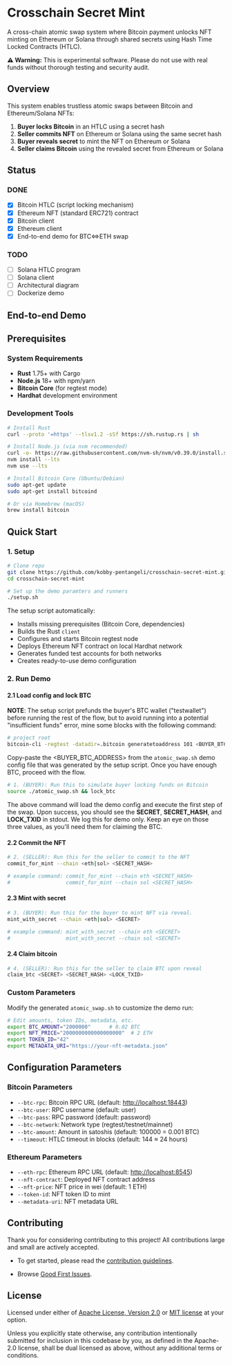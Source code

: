 # Crosschain Secret Mint

A cross-chain atomic swap system where Bitcoin payment unlocks NFT minting on Ethereum or Solana through shared secrets using Hash Time Locked Contracts (HTLC).

**⚠️ Warning:** This is experimental software. Please do not use with real funds without thorough testing and security audit.

## Overview

This system enables trustless atomic swaps between Bitcoin and Ethereum/Solana NFTs:

1. **Buyer locks Bitcoin** in an HTLC using a secret hash
2. **Seller commits NFT** on Ethereum or Solana using the same secret hash  
3. **Buyer reveals secret** to mint the NFT on Ethereum or Solana
4. **Seller claims Bitcoin** using the revealed secret from Ethereum or Solana

## Status

### DONE

- [x] Bitcoin HTLC (script locking mechanism)
- [x] Ethereum NFT (standard ERC721) contract
- [x] Bitcoin client
- [x] Ethereum client
- [x] End-to-end demo for BTC<=>ETH swap

### TODO

- [ ] Solana HTLC program
- [ ] Solana client
- [ ] Architectural diagram
- [ ] Dockerize demo

## End-to-end Demo

## Prerequisites

### System Requirements

- **Rust** 1.75+ with Cargo
- **Node.js** 18+ with npm/yarn
- **Bitcoin Core** (for regtest mode)
- **Hardhat** development environment

### Development Tools

```bash
# Install Rust
curl --proto '=https' --tlsv1.2 -sSf https://sh.rustup.rs | sh

# Install Node.js (via nvm recommended)
curl -o- https://raw.githubusercontent.com/nvm-sh/nvm/v0.39.0/install.sh | bash
nvm install --lts
nvm use --lts

# Install Bitcoin Core (Ubuntu/Debian)
sudo apt-get update
sudo apt-get install bitcoind

# Or via Homebrew (macOS)
brew install bitcoin
```

## Quick Start

### 1. Setup

```bash
# Clone repo
git clone https://github.com/kobby-pentangeli/crosschain-secret-mint.git
cd crosschain-secret-mint

# Set up the demo paramters and runners
./setup.sh
```

The setup script automatically:

- Installs missing prerequisites (Bitcoin Core, dependencies)
- Builds the Rust `client`
- Configures and starts Bitcoin regtest node
- Deploys Ethereum NFT contract on local Hardhat network
- Generates funded test accounts for both networks
- Creates ready-to-use demo configuration

### 2. Run Demo

#### 2.1 Load config and lock BTC

**NOTE**: The setup script prefunds the buyer's BTC wallet ("testwallet") before running the rest of the flow, but to avoid running into a potential "insufficient funds" error, mine some blocks with the following command:

```bash
# project root
bitcoin-cli -regtest -datadir=.bitcoin generatetoaddress 101 <BUYER_BTC_ADDRESS>
```

Copy-paste the <BUYER_BTC_ADDRESS> from the `atomic_swap.sh` demo config file that was generated by the setup script. Once you have enough BTC, proceed with the flow.

```bash
# 1. (BUYER): Run this to simulate buyer locking funds on Bitcoin
source ./atomic_swap.sh && lock_btc
```

The above command will load the demo config and execute the first step of the swap. Upon success, you should see the **SECRET**, **SECRET_HASH**, and **LOCK_TXID** in stdout. We log this for demo only. Keep an eye on those three values, as you'll need them for claiming the BTC.

#### 2.2 Commit the NFT

```bash
# 2. (SELLER): Run this for the seller to commit to the NFT
commit_for_mint --chain <eth|sol> <SECRET_HASH>

# example command: commit_for_mint --chain eth <SECRET_HASH>
#                  commit_for_mint --chain sol <SECRET_HASH>
```

#### 2.3 Mint with secret

```bash
# 3. (BUYER): Run this for the buyer to mint NFT via reveal.
mint_with_secret --chain <eth|sol> <SECRET>

# example command: mint_with_secret --chain eth <SECRET>
#                  mint_with_secret --chain sol <SECRET>
```

#### 2.4 Claim bitcoin

```bash
# 4. (SELLER): Run this for the seller to claim BTC upon reveal
claim_btc <SECRET> <SECRET_HASH> <LOCK_TXID>
```

### Custom Parameters

Modify the generated `atomic_swap.sh` to customize the demo run:

```bash
# Edit amounts, token IDs, metadata, etc.
export BTC_AMOUNT="2000000"      # 0.02 BTC
export NFT_PRICE="2000000000000000000"  # 2 ETH
export TOKEN_ID="42"
export METADATA_URI="https://your-nft-metadata.json"
```

## Configuration Parameters

### Bitcoin Parameters

- `--btc-rpc`: Bitcoin RPC URL (default: <http://localhost:18443>)
- `--btc-user`: RPC username (default: user)  
- `--btc-pass`: RPC password (default: password)
- `--btc-network`: Network type (regtest/testnet/mainnet)
- `--btc-amount`: Amount in satoshis (default: 100000 = 0.001 BTC)
- `--timeout`: HTLC timeout in blocks (default: 144 ≈ 24 hours)

### Ethereum Parameters

- `--eth-rpc`: Ethereum RPC URL (default: <http://localhost:8545>)
- `--nft-contract`: Deployed NFT contract address
- `--nft-price`: NFT price in wei (default: 1 ETH)
- `--token-id`: NFT token ID to mint
- `--metadata-uri`: NFT metadata URL

## Contributing

Thank you for considering contributing to this project! All contributions large and small are actively accepted.

- To get started, please read the [contribution guidelines](https://github.com/kobby-pentangeli/crosschain-secret-mint/blob/main/CONTRIBUTING.md).

- Browse [Good First Issues](https://github.com/kobby-pentangeli/crosschain-secret-mint/labels/good%20first%20issue).

## License

Licensed under either of [Apache License, Version 2.0](./LICENSE-APACHE) or [MIT license](./LICENSE-MIT) at your option.

Unless you explicitly state otherwise, any contribution intentionally submitted for inclusion in this codebase by you, as defined in the Apache-2.0 license, shall be dual licensed as above, without any additional terms or conditions.
